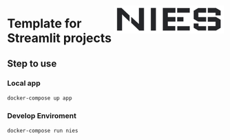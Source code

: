 <a href="https://www.nies.futbol/"><img
src="https://raw.githubusercontent.com/niesfutbol/predictions_and_bets/develop/static/logo_nies.png" align="right" width="256"
/></a>

# Template for Streamlit projects

## Step to use
### Local app
``` sh
docker-compose up app
```
### Develop Enviroment
``` sh
docker-compose run nies
```
